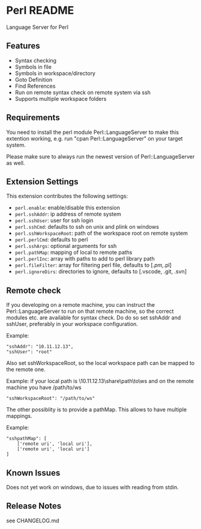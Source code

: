 # Perl README

Language Server for Perl

## Features

* Syntax checking
* Symbols in file
* Symbols in workspace/directory
* Goto Definition
* Find References
* Run on remote syntax check on remote system via ssh
* Supports multiple workspace folders

## Requirements

You need to install the perl module Perl::LanguageServer to make this extention working,
e.g. run "cpan Perl::LanguageServer" on your target system.

Please make sure to always run the newest version of Perl::LanguageServer as well.

## Extension Settings


This extension contributes the following settings:

* `perl.enable`: enable/disable this extension
* `perl.sshAddr`: ip address of remote system
* `perl.sshUser`: user for ssh login
* `perl.sshCmd`: defaults to ssh on unix and plink on windows
* `perl.sshWorkspaceRoot`: path of the workspace root on remote system
* `perl.perlCmd`: defaults to perl
* `perl.sshArgs`: optional arguments for ssh
* `perl.pathMap`: mapping of local to remote paths
* `perl.perlInc`: array with paths to add to perl library path
* `perl.fileFilter`: array for filtering perl file, defaults to [*.pm,*.pl]
* `perl.ignoreDirs`: directories to ignore, defaults to [.vscode, .git, .svn]

## Remote check

If you developing on a remote machine, you can instruct the Perl::LanguageServer to
run on that remote machine, so the correct modules etc. are available for syntax check.
Do do so set sshAddr and sshUser, preferably in your workspace configuration.

Example:

    "sshAddr": "10.11.12.13",
    "sshUser": "root"

Also set sshWorkspaceRoot, so the local workspace path can be mapped to the remote one.

Example: if your local path is \\10.11.12.13\share\path\to\ws and on the remote machine you have /path/to/ws

    "sshWorkspaceRoot": "/path/to/ws"

The other possiblity is to provide a pathMap. This allows to have multiple mappings.

Example:

    "sshpathMap": [
        ['remote uri', 'local uri'],
        ['remote uri', 'local uri']
    ]

## Known Issues

Does not yet work on windows, due to issues with reading from stdin.

## Release Notes

see CHANGELOG.md
